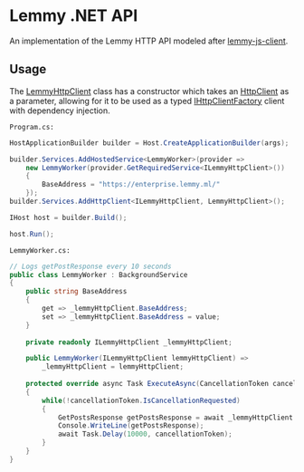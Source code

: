 <div class="article">

# Lemmy .NET API

An implementation of the Lemmy HTTP API modeled after [lemmy-js-client](https://github.com/LemmyNet/lemmy-js-client).

## Usage
The [LemmyHttpClient](xref:dotNETLemmy.API.LemmyHttpClient) class has a constructor which takes an [HttpClient](https://learn.microsoft.com/en-us/dotnet/api/system.net.http.httpclient?view=net-7.0) as a parameter, allowing for it to be used as a typed [IHttpClientFactory](https://learn.microsoft.com/en-us/aspnet/core/fundamentals/http-requests?view=aspnetcore-7.0) client with dependency injection.

`Program.cs:`
```csharp
HostApplicationBuilder builder = Host.CreateApplicationBuilder(args);

builder.Services.AddHostedService<LemmyWorker>(provider => 
    new LemmyWorker(provider.GetRequiredService<ILemmyHttpClient>())
    {
        BaseAddress = "https://enterprise.lemmy.ml/"
    });
builder.Services.AddHttpClient<ILemmyHttpClient, LemmyHttpClient>();

IHost host = builder.Build();

host.Run();
```

`LemmyWorker.cs:`
```csharp
// Logs getPostResponse every 10 seconds
public class LemmyWorker : BackgroundService
{
    public string BaseAddress
    {
        get => _lemmyHttpClient.BaseAddress;
        set => _lemmyHttpClient.BaseAddress = value;
    }
    
    private readonly ILemmyHttpClient _lemmyHttpClient;

    public LemmyWorker(ILemmyHttpClient lemmyHttpClient) =>
        _lemmyHttpClient = lemmyHttpClient;
    
    protected override async Task ExecuteAsync(CancellationToken cancellationToken)
    {
        while(!cancellationToken.IsCancellationRequested)
        {
            GetPostsResponse getPostsResponse = await _lemmyHttpClient.GetPosts(new GetPostsForm(), cancellationToken);
            Console.WriteLine(getPostsResponse);
            await Task.Delay(10000, cancellationToken);
        }
    }
}
```

</div>